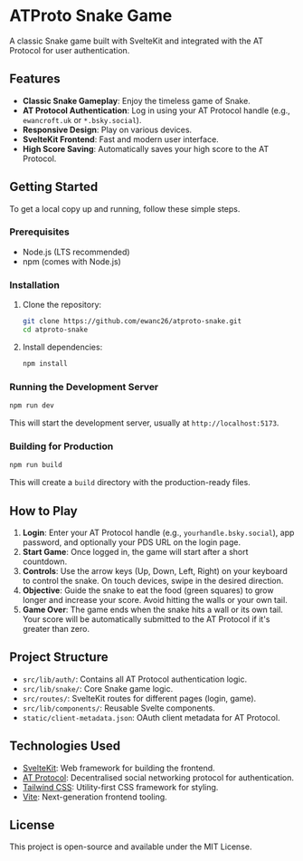 # ATProto Snake Game

A classic Snake game built with SvelteKit and integrated with the AT Protocol for user authentication.

## Features

* **Classic Snake Gameplay**: Enjoy the timeless game of Snake.
* **AT Protocol Authentication**: Log in using your AT Protocol handle (e.g., `ewancroft.uk` or `*.bsky.social`).
* **Responsive Design**: Play on various devices.
* **SvelteKit Frontend**: Fast and modern user interface.
* **High Score Saving**: Automatically saves your high score to the AT Protocol.

## Getting Started

To get a local copy up and running, follow these simple steps.

### Prerequisites

* Node.js (LTS recommended)
* npm (comes with Node.js)

### Installation

1. Clone the repository:

    ```bash
    git clone https://github.com/ewanc26/atproto-snake.git
    cd atproto-snake
    ```

2. Install dependencies:

    ```bash
    npm install
    ```

### Running the Development Server

```bash
npm run dev
```

This will start the development server, usually at `http://localhost:5173`.

### Building for Production

```bash
npm run build
```

This will create a `build` directory with the production-ready files.

## How to Play

1. **Login**: Enter your AT Protocol handle (e.g., `yourhandle.bsky.social`), app password, and optionally your PDS URL on the login page.
2. **Start Game**: Once logged in, the game will start after a short countdown.
3. **Controls**: Use the arrow keys (Up, Down, Left, Right) on your keyboard to control the snake. On touch devices, swipe in the desired direction.
4. **Objective**: Guide the snake to eat the food (green squares) to grow longer and increase your score. Avoid hitting the walls or your own tail.
5. **Game Over**: The game ends when the snake hits a wall or its own tail. Your score will be automatically submitted to the AT Protocol if it's greater than zero.

## Project Structure

* `src/lib/auth/`: Contains all AT Protocol authentication logic.
* `src/lib/snake/`: Core Snake game logic.
* `src/routes/`: SvelteKit routes for different pages (login, game).
* `src/lib/components/`: Reusable Svelte components.
* `static/client-metadata.json`: OAuth client metadata for AT Protocol.

## Technologies Used

* [SvelteKit](https://kit.svelte.dev/): Web framework for building the frontend.
* [AT Protocol](https://atproto.com/): Decentralised social networking protocol for authentication.
* [Tailwind CSS](https://tailwindcss.com/): Utility-first CSS framework for styling.
* [Vite](https://vitejs.dev/): Next-generation frontend tooling.

## License

This project is open-source and available under the MIT License.
